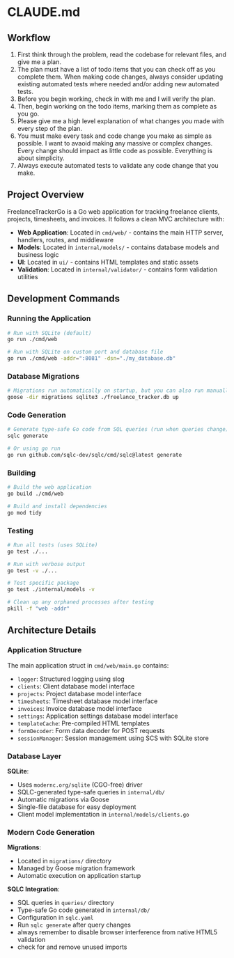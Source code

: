 # CLAUDE.md

## Workflow
1. First think through the problem, read the codebase for relevant files, and give me a plan.
2. The plan must have a list of todo items that you can check off as you complete them. When making code changes, always consider updating existing automated tests where needed and/or adding new automated tests.
3. Before you begin working, check in with me and I will verify the plan.
4. Then, begin working on the todo items, marking them as complete as you go.
5. Please give me a high level explanation of what changes you made with every step of the plan.
6. You must make every task and code change you make as simple as possible. I want to avaoid making any massive or complex changes. Every change should impact as little code as possible. Everything is about simplicity.
7. Always execute automated tests to validate any code change that you make.

## Project Overview

FreelanceTrackerGo is a Go web application for tracking freelance clients, projects, timesheets, and invoices. It follows a clean MVC architecture with:

- **Web Application**: Located in `cmd/web/` - contains the main HTTP server, handlers, routes, and middleware
- **Models**: Located in `internal/models/` - contains database models and business logic 
- **UI**: Located in `ui/` - contains HTML templates and static assets
- **Validation**: Located in `internal/validator/` - contains form validation utilities

## Development Commands

### Running the Application
```bash
# Run with SQLite (default)
go run ./cmd/web

# Run with SQLite on custom port and database file
go run ./cmd/web -addr=":8081" -dsn="./my_database.db"
```

### Database Migrations
```bash
# Migrations run automatically on startup, but you can also run manually:
goose -dir migrations sqlite3 ./freelance_tracker.db up
```

### Code Generation
```bash
# Generate type-safe Go code from SQL queries (run when queries change)
sqlc generate

# Or using go run
go run github.com/sqlc-dev/sqlc/cmd/sqlc@latest generate
```

### Building
```bash
# Build the web application
go build ./cmd/web

# Build and install dependencies
go mod tidy
```

### Testing
```bash
# Run all tests (uses SQLite)
go test ./...

# Run with verbose output
go test -v ./...

# Test specific package
go test ./internal/models -v

# Clean up any orphaned processes after testing
pkill -f "web -addr"
```

## Architecture Details

### Application Structure
The main application struct in `cmd/web/main.go` contains:
- `logger`: Structured logging using slog
- `clients`: Client database model interface
- `projects`: Project database model interface
- `timesheets`: Timesheet database model interface
- `invoices`: Invoice database model interface
- `settings`: Application settings database model interface
- `templateCache`: Pre-compiled HTML templates  
- `formDecoder`: Form data decoder for POST requests
- `sessionManager`: Session management using SCS with SQLite store

### Database Layer
**SQLite**:
- Uses `modernc.org/sqlite` (CGO-free) driver
- SQLC-generated type-safe queries in `internal/db/`
- Automatic migrations via Goose
- Single-file database for easy deployment
- Client model implementation in `internal/models/clients.go`

### Modern Code Generation
**Migrations**: 
- Located in `migrations/` directory
- Managed by Goose migration framework
- Automatic execution on application startup

**SQLC Integration**:
- SQL queries in `queries/` directory  
- Type-safe Go code generated in `internal/db/`
- Configuration in `sqlc.yaml`
- Run `sqlc generate` after query changes
- always remember to disable browser interference from native HTML5 validation
- check for and remove unused imports